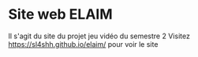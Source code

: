 # Site web ELAIM

Il s'agit du site du projet jeu vidéo du semestre 2
Visitez https://sl4shh.github.io/elaim/ pour voir le site
